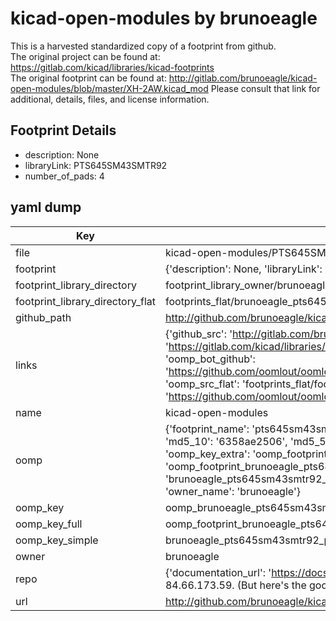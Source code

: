 # kicad-open-modules by brunoeagle  
This is a harvested standardized copy of a footprint from github.  
The original project can be found at:  
https://gitlab.com/kicad/libraries/kicad-footprints  
The original footprint can be found at:
http://gitlab.com/brunoeagle/kicad-open-modules/blob/master/XH-2AW.kicad_mod
Please consult that link for additional, details, files, and license information.  
## Footprint Details
* description: None  
* libraryLink: PTS645SM43SMTR92  
* number_of_pads: 4  
## yaml dump  
| Key | Value |  
| --- | --- |  
| file | kicad-open-modules/PTS645SM43SMTR92.kicad_mod |  
| footprint | {'description': None, 'libraryLink': 'PTS645SM43SMTR92', 'number_of_pads': 4} |  
| footprint_library_directory | footprint_library_owner/brunoeagle_kicad-open-modules |  
| footprint_library_directory_flat | footprints_flat/brunoeagle_pts645sm43smtr92_pts645sm43smtr92/working |  
| github_path | http://github.com/brunoeagle/kicad-open-modules/blob/master/PTS645SM43SMTR92.kicad_mod |  
| links | {'github_src': 'http://gitlab.com/brunoeagle/kicad-open-modules/blob/master/XH-2AW.kicad_mod', 'github_src_repo': 'https://gitlab.com/kicad/libraries/kicad-footprints', 'oomp_bot': 'footprints/brunoeagle_pts645sm43smtr92_pts645sm43smtr92/working', 'oomp_bot_github': 'https://github.com/oomlout/oomlout_oomp_footprint_bot/tree/main/footprints/brunoeagle_pts645sm43smtr92_pts645sm43smtr92/working', 'oomp_src_flat': 'footprints_flat/footprints_flat/brunoeagle_pts645sm43smtr92_pts645sm43smtr92/working', 'oomp_src_flat_github': 'https://github.com/oomlout/oomlout_oomp_footprint_src/tree/main/footprints_flat/brunoeagle_pts645sm43smtr92_pts645sm43smtr92/working'} |  
| name | kicad-open-modules |  
| oomp | {'footprint_name': 'pts645sm43smtr92', 'library_name': 'pts645sm43smtr92_kicad_mod', 'md5': '6358ae2506b050c13f76520d8ddcc80f', 'md5_10': '6358ae2506', 'md5_5': '6358a', 'md5_6': '6358ae', 'oomp_key': 'oomp_brunoeagle_pts645sm43smtr92_pts645sm43smtr92', 'oomp_key_extra': 'oomp_footprint_brunoeagle_pts645sm43smtr92_pts645sm43smtr92', 'oomp_key_full': 'oomp_footprint_brunoeagle_pts645sm43smtr92_pts645sm43smtr92_6358ae', 'oomp_key_simple': 'brunoeagle_pts645sm43smtr92_pts645sm43smtr92', 'original_filename': 'kicad-open-modules/PTS645SM43SMTR92.kicad_mod', 'owner_name': 'brunoeagle'} |  
| oomp_key | oomp_brunoeagle_pts645sm43smtr92_pts645sm43smtr92 |  
| oomp_key_full | oomp_footprint_brunoeagle_pts645sm43smtr92_pts645sm43smtr92 |  
| oomp_key_simple | brunoeagle_pts645sm43smtr92_pts645sm43smtr92 |  
| owner | brunoeagle |  
| repo | {'documentation_url': 'https://docs.github.com/rest/overview/resources-in-the-rest-api#rate-limiting', 'message': "API rate limit exceeded for 84.66.173.59. (But here's the good news: Authenticated requests get a higher rate limit. Check out the documentation for more details.)"} |  
| url | http://github.com/brunoeagle/kicad-open-modules |  

